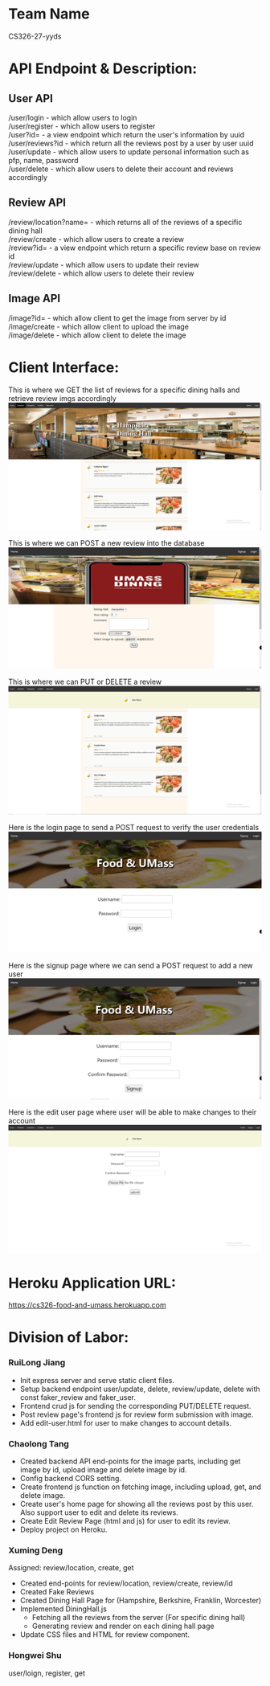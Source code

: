 # Team Name
CS326-27-yyds

# API Endpoint & Description:

## User API
/user/login - which allow users to login \
/user/register - which allow users to register \
/user?id= - a view endpoint which return the user's information by uuid \
/user/reviews?id - which return all the reviews post by a user by user uuid \
/user/update - which allow users to update personal information such as pfp, name, password \
/user/delete - which allow users to delete their account and reviews accordingly

## Review API
/review/location?name= - which returns all of the reviews of a specific dining hall \
/review/create - which allow users to create a review \
/review?id= - a view endpoint which return a specific review base on review id \
/review/update - which allow users to update their review \
/review/delete - which allow users to delete their review 


## Image API
/image?id= - which allow client to get the image from server by id \
/image/create - which allow client to upload the image \
/image/delete - which allow client to delete the image 


# Client Interface:
This is where we GET the list of reviews for a specific dining halls and retrieve review imgs accordingly
![Reviews](./img/faker-reviews.png)

This is where we can POST a new review into the database
![Review](./img/postReview.png)

This is where we can PUT or DELETE a review
![Review-edit-delete](./img/edit-delete-review.png)

Here is the login page to send a POST request to verify the user credentials
![Login](./img/login.png)

Here is the signup page where we can send a POST request to add a new user
![Signup](./img/signup.png)

Here is the edit user page where user will be able to make changes to their account
![Edit-user](./img/edit-user.png)

# Heroku Application URL:
https://cs326-food-and-umass.herokuapp.com

# Division of Labor:
### RuiLong Jiang
- Init express server and serve static client files. 
- Setup backend endpoint user/update, delete, review/update, delete with const faker_review and faker_user. 
- Frontend crud js for sending the corresponding PUT/DELETE request. 
- Post review page's frontend js for review form submission with image. 
- Add edit-user.html for user to make changes to account details.
### Chaolong Tang
- Created backend API end-points for the image parts, including get image by id, upload image and delete image by id.
- Config backend CORS setting.
- Create frontend js function on fetching image, including upload, get, and delete image.
- Create user's home page for showing all the reviews post by this user. Also support user to edit and delete its reviews.
- Create Edit Review Page (html and js) for user to edit its review.
- Deploy project on Heroku.
### Xuming Deng
Assigned: review/location, create, get
- Created end-points for review/location, review/create, review/id
- Created Fake Reviews
- Created Dining Hall Page for (Hampshire, Berkshire, Franklin, Worcester)
- Implemented DiningHall.js
    - Fetching all the reviews from the server (For specific dining hall)
    - Generating review and render on each dining hall page
- Update CSS files and HTML for review component.

### Hongwei Shu
user/loign, register, get
